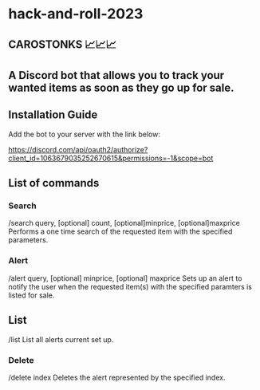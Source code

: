 # hack-and-roll-2023

## CAROSTONKS 📈📈📈 


## A Discord bot that allows you to track your wanted items as soon as they go up for sale.

## Installation Guide

Add the bot to your server with the link below:

https://discord.com/api/oauth2/authorize?client_id=1063679035252670615&permissions=-1&scope=bot

## List of commands

### Search
/search query, [optional] count, [optional]minprice, [optional]maxprice
Performs a one time search of the requested item with the specified parameters.

### Alert
/alert query, [optional] minprice, [optional] maxprice
Sets up an alert to notify the user when the requested item(s) with the specified paramters is listed for sale.

## List
/list
List all alerts current set up.

### Delete
/delete index
Deletes the alert represented by the specified index.

